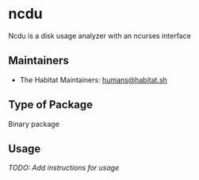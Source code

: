 # ncdu

Ncdu is a disk usage analyzer with an ncurses interface

## Maintainers

* The Habitat Maintainers: <humans@habitat.sh>

## Type of Package

Binary package

## Usage

*TODO: Add instructions for usage*
